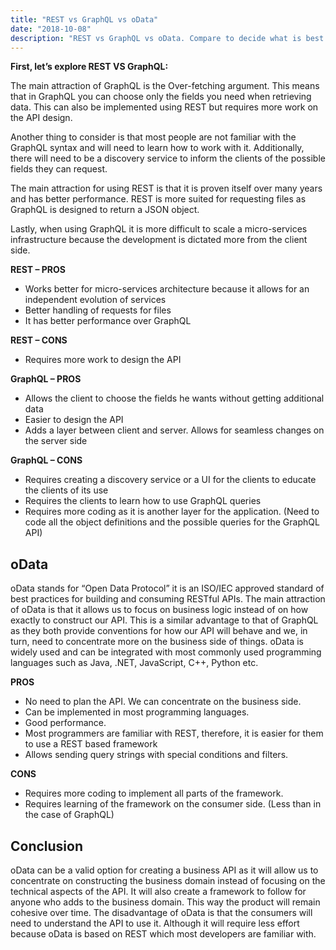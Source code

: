 ```yaml
---
title: "REST vs GraphQL vs oData"
date: "2018-10-08"
description: "REST vs GraphQL vs oData. Compare to decide what is best for your needs."
---
```


**First, let’s explore REST VS GraphQL:**

The main attraction of GraphQL is the Over-fetching argument. This means that in GraphQL you can choose only the fields you need when retrieving data. This can also be implemented using REST but requires more work on the API design.

Another thing to consider is that most people are not familiar with the GraphQL syntax and will need to learn how to work with it. Additionally, there will need to be a discovery service to inform the clients of the possible fields they can request.

The main attraction for using REST is that it is proven itself over many years and has better performance. REST is more suited for requesting files as GraphQL is designed to return a JSON object.

Lastly, when using GraphQL it is more difficult to scale a micro-services infrastructure because the development is dictated more from the client side.

**REST – PROS**
* Works better for micro-services architecture because it allows for an independent evolution of services
* Better handling of requests for files
* It has better performance over GraphQL

**REST – CONS**
* Requires more work to design the API

**GraphQL – PROS**
* Allows the client to choose the fields he wants without getting additional data
* Easier to design the API
* Adds a layer between client and server. Allows for seamless changes on the server side

**GraphQL – CONS**
* Requires creating a discovery service or a UI for the clients to educate the clients of its use
* Requires the clients to learn how to use GraphQL queries
* Requires more coding as it is another layer for the application. (Need to code all the object definitions and the possible queries for the GraphQL API)

## oData
oData stands for “Open Data Protocol” it is an ISO/IEC approved standard of best practices for building and consuming RESTful APIs. The main attraction of oData is that it allows us to focus on business logic instead of on how exactly to construct our API. This is a similar advantage to that of GraphQL as they both provide conventions for how our API will behave and we, in turn, need to concentrate more on the business side of things. oData is widely used and can be integrated with most commonly used programming languages such as Java, .NET, JavaScript, C++, Python etc.

**PROS**
* No need to plan the API. We can concentrate on the business side.
* Can be implemented in most programming languages.
* Good performance.
* Most programmers are familiar with REST, therefore, it is easier for them to use a REST based framework
* Allows sending query strings with special conditions and filters.

**CONS**
* Requires more coding to implement all parts of the framework.
* Requires learning of the framework on the consumer side. (Less than in the case of GraphQL)

## Conclusion
oData can be a valid option for creating a business API as it will allow us to concentrate on constructing the business domain instead of focusing on the technical aspects of the API. It will also create a framework to follow for anyone who adds to the business domain. This way the product will remain cohesive over time. The disadvantage of oData is that the consumers will need to understand the API to use it. Although it will require less effort because oData is based on REST which most developers are familiar with.